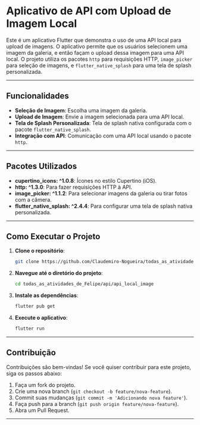 
# Aplicativo de API com Upload de Imagem Local



Este é um aplicativo Flutter que demonstra o uso de uma API local para upload de imagens. O aplicativo permite que os usuários selecionem uma imagem da galeria, e então façam o upload dessa imagem para uma API local. O projeto utiliza os pacotes `http` para requisições HTTP, `image_picker` para seleção de imagens, e `flutter_native_splash` para uma tela de splash personalizada.

---

## Funcionalidades

- **Seleção de Imagem**: Escolha uma imagem da galeria.
- **Upload de Imagem**: Envie a imagem selecionada para uma API local.
- **Tela de Splash Personalizada**: Tela de splash nativa configurada com o pacote `flutter_native_splash`.
- **Integração com API**: Comunicação com uma API local usando o pacote `http`.

---

## Pacotes Utilizados

- **cupertino_icons: ^1.0.8**: Ícones no estilo Cupertino (iOS).
- **http: ^1.3.0**: Para fazer requisições HTTP à API.
- **image_picker: ^1.1.2**: Para selecionar imagens da galeria ou tirar fotos com a câmera.
- **flutter_native_splash: ^2.4.4**: Para configurar uma tela de splash nativa personalizada.

---

## Como Executar o Projeto

1. **Clone o repositório**:
   ```bash
   git clone https://github.com/Claudemiro-Nogueira/todas_as_atividades_de_Felipe.git
   ```

2. **Navegue até o diretório do projeto**:
   ```bash
   cd todas_as_atividades_de_Felipe/api/api_local_image
   ```

3. **Instale as dependências**:
   ```bash
   flutter pub get
   ```

4. **Execute o aplicativo**:
   ```bash
   flutter run
   ```

---


## Contribuição

Contribuições são bem-vindas! Se você quiser contribuir para este projeto, siga os passos abaixo:

1. Faça um fork do projeto.
2. Crie uma nova branch (`git checkout -b feature/nova-feature`).
3. Commit suas mudanças (`git commit -m 'Adicionando nova feature'`).
4. Faça push para a branch (`git push origin feature/nova-feature`).
5. Abra um Pull Request.

---

